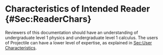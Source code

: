 # Characteristics of Intended Reader {#Sec:ReaderChars}

Reviewers of this documentation should have an understanding of undergraduate level 1 physics and undergraduate level 1 calculus. The users of Projectile can have a lower level of expertise, as explained in [Sec:User Characteristics](./SecUserChars.md#Sec:UserChars).

